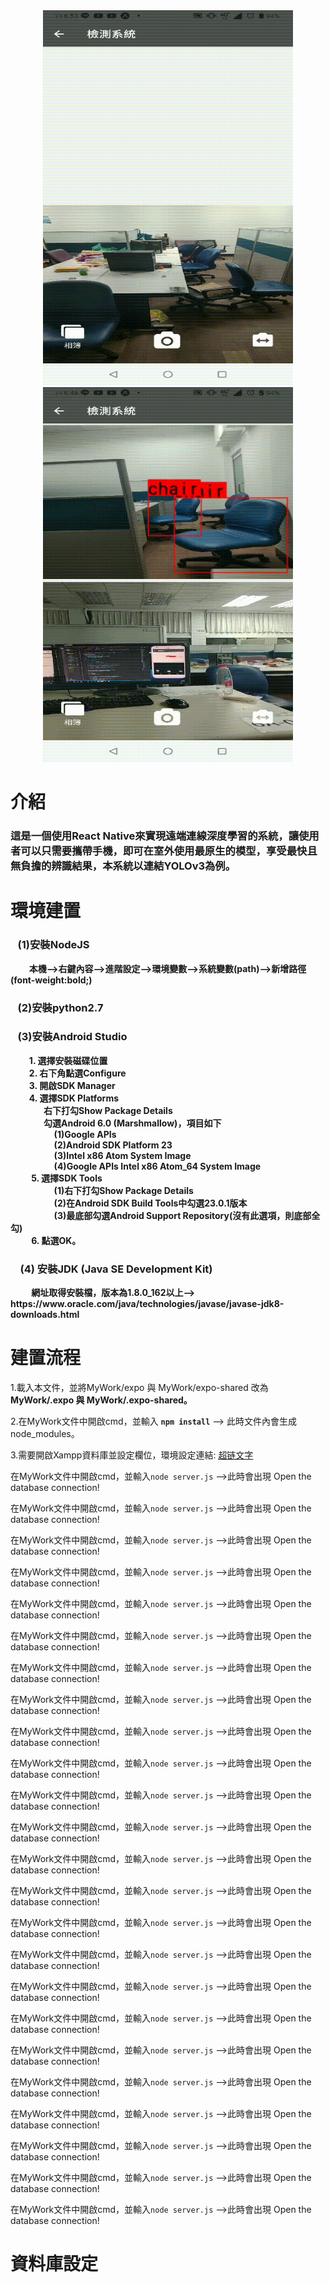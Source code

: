 <div align="center">
   <img src="https://github.com/bruce601080102/Expo_ReactNative_ObjectDection_CloudConnection/blob/master/img/136944.gif"  width="400" height="600" "  />
   <img src="https://github.com/bruce601080102/Expo_ReactNative_ObjectDection_CloudConnection/blob/master/img/136942.gif"  width="400" height="600" " />                         </div>
  


# 介紹
### **這是一個使用React Native來實現遠端連線深度學習的系統，讓使用者可以只需要攜帶手機，即可在室外使用最原生的模型，享受最快且無負擔的辨識結果，本系統以連結YOLOv3為例。**

# 環境建置
<div>
   <h3 styles={font-weight:bold;}>&nbsp&nbsp&nbsp(1)安裝NodeJS</<h3> 
</div> 
<strong font-size:13px;>&nbsp&nbsp&nbsp&nbsp&nbsp&nbsp&nbsp&nbsp&nbsp本機-->右鍵內容-->進階設定-->環境變數-->系統變數(path)-->新增路徑(font-weight:bold;)</strong>
<div>
   <h3 styles={font-weight:bold;}>&nbsp&nbsp&nbsp(2)安裝python2.7</<h3> 
</div> 
<div>
   <h3 styles={font-weight:bold;}>&nbsp&nbsp&nbsp(3)安裝Android Studio</<h3> 
</div>
<div> 
   <strong font-size:13px;>&nbsp&nbsp&nbsp&nbsp&nbsp&nbsp&nbsp&nbsp&nbsp1.	選擇安裝磁碟位置</strong>  
</div>    
<div> 
   <strong font-size:13px;>&nbsp&nbsp&nbsp&nbsp&nbsp&nbsp&nbsp&nbsp&nbsp2.	右下角點選Configure</strong>  
</div>  
<div> 
   <strong font-size:13px;>&nbsp&nbsp&nbsp&nbsp&nbsp&nbsp&nbsp&nbsp&nbsp3.	開啟SDK Manager</strong>  
</div>    
<div> 
   <strong font-size:13px;>&nbsp&nbsp&nbsp&nbsp&nbsp&nbsp&nbsp&nbsp&nbsp4.	選擇SDK Platforms</strong>  
</div>  
   
<div> 
   <strong font-size:13px;>&nbsp&nbsp&nbsp&nbsp&nbsp&nbsp&nbsp&nbsp&nbsp&nbsp&nbsp&nbsp&nbsp&nbsp&nbsp&nbsp右下打勾Show Package Details</strong>  
</div> 
   
<div> 
   <strong font-size:13px;>&nbsp&nbsp&nbsp&nbsp&nbsp&nbsp&nbsp&nbsp&nbsp&nbsp&nbsp&nbsp&nbsp&nbsp&nbsp&nbsp勾選Android 6.0 (Marshmallow)，項目如下</strong>  
</div> 
<div> 
   <strong font-size:9px;>&nbsp&nbsp&nbsp&nbsp&nbsp&nbsp&nbsp&nbsp&nbsp&nbsp&nbsp&nbsp&nbsp&nbsp&nbsp&nbsp&nbsp&nbsp&nbsp&nbsp (1)Google APIs</strong>  
</div> 
<div> 
   <strong font-size:9px;>&nbsp&nbsp&nbsp&nbsp&nbsp&nbsp&nbsp&nbsp&nbsp&nbsp&nbsp&nbsp&nbsp&nbsp&nbsp&nbsp&nbsp&nbsp&nbsp&nbsp (2)Android SDK Platform 23</strong>  
</div>
<div> 
   <strong font-size:9px;>&nbsp&nbsp&nbsp&nbsp&nbsp&nbsp&nbsp&nbsp&nbsp&nbsp&nbsp&nbsp&nbsp&nbsp&nbsp&nbsp&nbsp&nbsp&nbsp&nbsp (3)Intel x86 Atom System Image</strong> 
</div>
<div> 
   <strong font-size:9px;>&nbsp&nbsp&nbsp&nbsp&nbsp&nbsp&nbsp&nbsp&nbsp&nbsp&nbsp&nbsp&nbsp&nbsp&nbsp&nbsp&nbsp&nbsp&nbsp&nbsp (4)Google APIs Intel x86 Atom_64 System Image</strong>
</div>


<div> 
   <strong font-size:13px;>&nbsp&nbsp&nbsp&nbsp&nbsp&nbsp&nbsp&nbsp&nbsp 5.	選擇SDK Tools</strong>  
</div> 
<div> 
   <strong font-size:9px;>&nbsp&nbsp&nbsp&nbsp&nbsp&nbsp&nbsp&nbsp&nbsp&nbsp&nbsp&nbsp&nbsp&nbsp&nbsp&nbsp&nbsp&nbsp&nbsp&nbsp (1)右下打勾Show Package Details</strong> 
</div>
<div> 
   <strong font-size:9px;>&nbsp&nbsp&nbsp&nbsp&nbsp&nbsp&nbsp&nbsp&nbsp&nbsp&nbsp&nbsp&nbsp&nbsp&nbsp&nbsp&nbsp&nbsp&nbsp&nbsp (2)在Android SDK Build Tools中勾選23.0.1版本</strong> 
</div>
<div> 
   <strong font-size:9px;>&nbsp&nbsp&nbsp&nbsp&nbsp&nbsp&nbsp&nbsp&nbsp&nbsp&nbsp&nbsp&nbsp&nbsp&nbsp&nbsp&nbsp&nbsp&nbsp&nbsp (3)最底部勾選Android Support Repository(沒有此選項，則底部全勾)</strong> 
</div>
<div> 
   <strong font-size:13px;>&nbsp&nbsp&nbsp&nbsp&nbsp&nbsp&nbsp&nbsp&nbsp 6.	點選OK。</strong>  
</div>  


<div>
   <h3 styles={font-weight:bold;}>&nbsp&nbsp&nbsp (4)	安裝JDK (Java SE Development Kit) </<h3> 
</div>
<div> 
   <strong font-size:13px;>&nbsp&nbsp&nbsp&nbsp&nbsp&nbsp&nbsp&nbsp&nbsp 網址取得安裝檔，版本為1.8.0_162以上--> https://www.oracle.com/java/technologies/javase/javase-jdk8-downloads.html   </strong> 
</div>


   










   

   
  


   










   
 



# 建置流程

1.載入本文件，並將MyWork/expo 與 MyWork/expo-shared 改為  **MyWork/.expo 與 MyWork/.expo-shared。**

2.在MyWork文件中開啟cmd，並輸入 **`npm install`** --> 此時文件內會生成node_modules。

3.需要開啟Xampp資料庫並設定欄位，環境設定連結:   [超链文字](#head3) 

在MyWork文件中開啟cmd，並輸入`node server.js` -->此時會出現 Open the database connection!

在MyWork文件中開啟cmd，並輸入`node server.js` -->此時會出現 Open the database connection!

在MyWork文件中開啟cmd，並輸入`node server.js` -->此時會出現 Open the database connection!

在MyWork文件中開啟cmd，並輸入`node server.js` -->此時會出現 Open the database connection!

在MyWork文件中開啟cmd，並輸入`node server.js` -->此時會出現 Open the database connection!

在MyWork文件中開啟cmd，並輸入`node server.js` -->此時會出現 Open the database connection!

在MyWork文件中開啟cmd，並輸入`node server.js` -->此時會出現 Open the database connection!

在MyWork文件中開啟cmd，並輸入`node server.js` -->此時會出現 Open the database connection!

在MyWork文件中開啟cmd，並輸入`node server.js` -->此時會出現 Open the database connection!

在MyWork文件中開啟cmd，並輸入`node server.js` -->此時會出現 Open the database connection!

在MyWork文件中開啟cmd，並輸入`node server.js` -->此時會出現 Open the database connection!

在MyWork文件中開啟cmd，並輸入`node server.js` -->此時會出現 Open the database connection!

在MyWork文件中開啟cmd，並輸入`node server.js` -->此時會出現 Open the database connection!

在MyWork文件中開啟cmd，並輸入`node server.js` -->此時會出現 Open the database connection!

在MyWork文件中開啟cmd，並輸入`node server.js` -->此時會出現 Open the database connection!

在MyWork文件中開啟cmd，並輸入`node server.js` -->此時會出現 Open the database connection!

在MyWork文件中開啟cmd，並輸入`node server.js` -->此時會出現 Open the database connection!

在MyWork文件中開啟cmd，並輸入`node server.js` -->此時會出現 Open the database connection!

在MyWork文件中開啟cmd，並輸入`node server.js` -->此時會出現 Open the database connection!

在MyWork文件中開啟cmd，並輸入`node server.js` -->此時會出現 Open the database connection!

在MyWork文件中開啟cmd，並輸入`node server.js` -->此時會出現 Open the database connection!

在MyWork文件中開啟cmd，並輸入`node server.js` -->此時會出現 Open the database connection!

在MyWork文件中開啟cmd，並輸入`node server.js` -->此時會出現 Open the database connection!

在MyWork文件中開啟cmd，並輸入`node server.js` -->此時會出現 Open the database connection!



<span id="head3">  <h1> 資料庫設定 </h1> </span>

